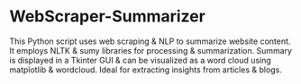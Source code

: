 # WebScraper-Summarizer
This Python script uses web scraping &amp; NLP to summarize website content. It employs NLTK &amp; sumy libraries for processing &amp; summarization. Summary is displayed in a Tkinter GUI &amp; can be visualized as a word cloud using matplotlib &amp; wordcloud. Ideal for extracting insights from articles &amp; blogs.
